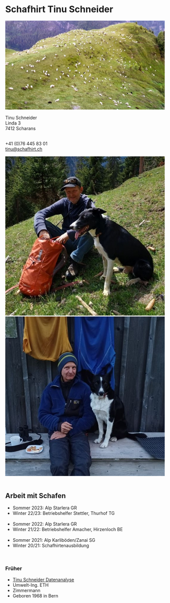 
# Schafhirt Tinu Schneider

![sheep](./docs/assets/sheep.jpg)

<div class="d-flex justify-content-center">
  <div class="p-2" style="flex-shrink: 0;">
  Tinu Schneider <br>   
  Linda 3    <br>
  7412 Scharans <br><br>
    
  +41 (0)76 445 83 01   <br>
  <a href="mailto:tinu@schafhirt.ch">tinu@schafhirt.ch</a> <br>
  </div>
  
  <div class="p-2">
    <img src="./docs/assets/tinu_I.jpg" alt="tinu 1" max-width="300px"  >
  </div>

  <div class="p-2"  >
    <img src="./docs/assets/tinu_II.jpg" alt="tinu 2" >
  </div>
</div>


<br>

## Arbeit mit Schafen

- Sommer 2023: Alp Starlera GR
- Winter 22/23: Betriebshelfer Stettler, Thurhof TG <br> <br>
- Sommer 2022: Alp Starlera GR
- Winter 21/22: Betriebshelfer Amacher, Hirzenloch BE <br> <br>
- Sommer 2021: Alp Karliböden/Zanai SG
- Winter 20/21: Schafhirtenausbildung

<br>

### Früher
- <a href="https://tinuschneider.ch" target="_blank">Tinu Schneider Datenanalyse</a>
- Umwelt-Ing. ETH
- Zimmermann
- Geboren 1968 in Bern
